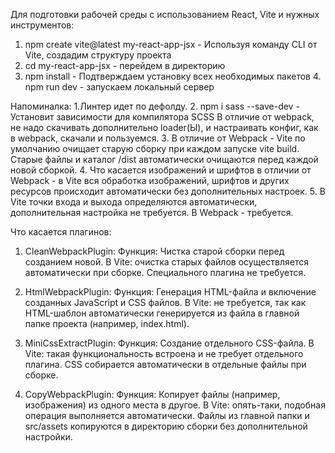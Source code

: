 Для подготовки рабочей среды с использованием React, Vite и нужных инструментов:

1. npm create vite@latest my-react-app-jsx - Используя команду CLI от Vite, создадим структуру проекта  
2. cd my-react-app-jsx - перейдем в директорию 
3. npm install - Подтверждаем установку всех необходимых пакетов       4.  npm run dev - запускаем локальный сервер

Напоминалка:
1.Линтер идет по дефолду.
2. npm i sass --save-dev - Установит зависимости для компилятора SCSS
В отличие от webpack, не надо скачивать дополнительно loader(Ы), и настраивать конфиг, как в webpack, скачали и пользуемся. 
3. В отличие от Webpack - Vite по умолчанию очищает старую сборку при каждом запуске vite build. Старые файлы и каталог /dist автоматически очищаются перед каждой новой сборкой.
4. Что касается изображений и шрифтов в отличии от Webpack - в Vite вся обработка изображений, шрифтов и других ресурсов происходит автоматически без дополнительных настроек.
5. В Vite точки входа и выхода определяются автоматически, дополнительная настройка не требуется. В Webpack - требуется.


Что касается плагинов: 
1. CleanWebpackPlugin:
Функция: Чистка старой сборки перед созданием новой.
В Vite: очистка старых файлов осуществляется автоматически при сборке. Специального плагина не требуется.

3. HtmlWebpackPlugin:
Функция: Генерация HTML-файла и включение созданных JavaScript и CSS файлов.
В Vite: не требуется, так как HTML-шаблон автоматически генерируется из файла в главной папке проекта (например, index.html).

3. MiniCssExtractPlugin:
Функция: Создание отдельного CSS-файла.
В Vite: такая функциональность встроена и не требует отдельного плагина. CSS собирается автоматически в отдельные файлы при сборке.

4. CopyWebpackPlugin:
Функция: Копирует файлы (например, изображения) из одного места в другое.
В Vite: опять-таки, подобная операция выполняется автоматически. Файлы из главной папки и src/assets копируются в директорию сборки без дополнительной настройки.


